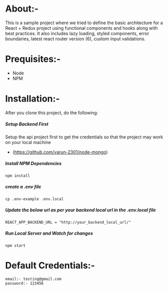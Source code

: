 # About:-
This is a sample project where we tried to define the basic architecture for a React + Redux project using functional components and hooks along with best practices. It also includes lazy loading, styled components, error boundaries, latest react router version (6), custom input validations.

# Prequisites:-
- Node
- NPM

# Installation:-
After you clone this project, do the following:

##### Setup Backend First
Setup the api project first to get the credentials so that the project may work on your local machine
- (https://github.com/varun-2301/node-mongo)

##### Install NPM Dependencies
```npm install```

##### create a .env file
```cp .env-example .env.local```

##### Update the below url as per your backend local url in the .env.local file
```REACT_APP_BACKEND_URL = "http://your_backend_local_url/" ```

##### Run Local Server and Watch for changes
```npm start```

# Default Credentials:-
```
email:- testing@gmail.com
password:- 123456
```
